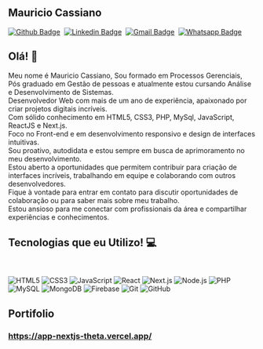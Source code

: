 ## Mauricio Cassiano 

[![Github Badge](https://img.shields.io/badge/-Github-242A2D?style=flat&logo=Github&logoColor=white&link=https://github.com/mauricioc08)](https://github.com/mauricioc08)&nbsp;
[![Linkedin Badge](https://img.shields.io/badge/-LinkedIn-0077B5?style=flat&logo=Linkedin&logoColor=white&link=https://www.linkedin.com/in/mauricio-cassiano-4186b0164/)](https://www.linkedin.com/in/mauricio-cassiano-4186b0164/)&nbsp;
[![Gmail Badge](https://img.shields.io/badge/-Gmail-c5392a?style=flat&logo=Gmail&logoColor=white&link=mailto:mauricio.cassianosilva@gmail.com)](mailto:mauricio.cassianosilva@gmail.com)&nbsp;
[![Whatsapp Badge](https://img.shields.io/badge/-Whatsapp-2DB540?style=flat&labelColor=whatsapp&logo=whatsapp&logoColor=white&link=https://api.whatsapp.com/send?phone=5511945396825&text=Olá%20Mauicio!%20Vi%20seu%20perfil%20no%20Github%20e%20gostaria%20de%20entrar%20em%20contato%20com%20você)](https://api.whatsapp.com/send?phone=5511945396825&text=Olá%20Mauricio!%20Vi%20seu%20perfil%20no%20Github%20e%20gostaria%20de%20entrar%20em%20contato%20com%20você)&nbsp;

## Olá! 👋
Meu nome é Mauricio Cassiano, Sou formado em Processos Gerenciais, Pós graduado em Gestão de pessoas e atualmente estou cursando Análise e Desenvolvimento de Sistemas.<br>
Desenvolvedor Web com mais de um ano de experiência, apaixonado por criar projetos digitais incríveis.<br> 
Com sólido conhecimento em HTML5, CSS3, PHP, MySql, JavaScript, ReactJS e Next.js.<br>
Foco no Front-end e em desenvolvimento responsivo e design de interfaces intuitivas.<br>
Sou proativo, autodidata e estou sempre em busca de aprimoramento no meu desenvolvimento. <br>
Estou aberto a oportunidades que permitem contribuir para criação de interfaces incríveis, trabalhando em equipe e colaborando com outros desenvolvedores.<br>
Fique à vontade para entrar em contato para discutir oportunidades de colaboração ou para saber mais sobre meu trabalho.<br> Estou ansioso para me conectar com profissionais da área e compartilhar experiências e conhecimentos.


## Tecnologias que eu Utilizo! 💻 &nbsp;

  <br/>


<img alt="HTML5" src="https://img.shields.io/badge/-HTML5-E34F26?style=flat-square&logo=html5&logoColor=white" /> <img alt="CSS3" src="https://img.shields.io/badge/-CSS3-1572B6?style=flat-square&logo=css3&logoColor=white" /> <img alt="JavaScript" src="https://img.shields.io/badge/-JavaScript-F7DF1E?style=flat-square&logo=javascript&logoColor=black" /> <img alt="React" src="https://img.shields.io/badge/-React-61DAFB?style=flat-square&logo=react&logoColor=black" /> <img alt="Next.js" src="https://img.shields.io/badge/-Next.js-000000?style=flat-square&logo=next.js&logoColor=white" /> <img alt="Node.js" src="https://img.shields.io/badge/-Node.js-339933?style=flat-square&logo=node.js&logoColor=white" /> <img alt="PHP" src="https://img.shields.io/badge/-PHP-777BB4?style=flat-square&logo=php&logoColor=white" /> <img alt="MySQL" src="https://img.shields.io/badge/-MySQL-4479A1?style=flat-square&logo=mysql&logoColor=white" /> <img alt="MongoDB" src="https://img.shields.io/badge/-MongoDB-47A248?style=flat-square&logo=mongodb&logoColor=white" /> <img alt="Firebase" src="https://img.shields.io/badge/-Firebase-FFCA28?style=flat-square&logo=firebase&logoColor=black" /> <img alt="Git" src="https://img.shields.io/badge/-Git-F05032?style=flat-square&logo=git&logoColor=white" /> <img alt="GitHub" src="https://img.shields.io/badge/-GitHub-181717?style=flat-square&logo=github&logoColor=white" />








## Portifolio

### https://app-nextjs-theta.vercel.app/

<br/><br/>



